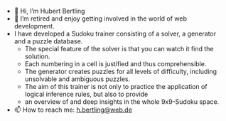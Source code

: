 - 👋 Hi, I’m Hubert Bertling
- 🌱 I’m retired and enjoy getting involved in the world of web development.
- I have developed a Sudoku trainer consisting of a solver, a generator and a puzzle database. 
  - The special feature of the solver is that you can watch it find the solution. 
  - Each numbering in a cell is justified and thus comprehensible.
  - The generator creates puzzles for all levels of difficulty, including unsolvable and ambiguous puzzles.
  - The aim of this trainer is not only to practice the application of logical inference rules, but also to provide
  - an overview of and deep insights in the whole 9x9-Sudoku space.  
- 📫 How to reach me: h.bertling@web.de

